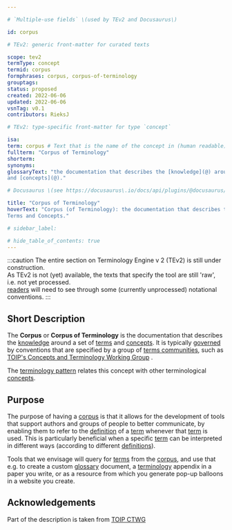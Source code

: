 ```yaml
---

# `Multiple-use fields` \(used by TEv2 and Docusaurus\)

id: corpus

# TEv2: generic front-matter for curated texts

scope: tev2
termType: concept
termid: corpus
formphrases: corpus, corpus-of-terminology
grouptags:
status: proposed
created: 2022-06-06
updated: 2022-06-06
vsnTag: v0.1
contributors: RieksJ

# TEv2: type-specific front-matter for type `concept`

isa:
term: corpus # Text that is the name of the concept in (human readable) texts.
fullterm: "Corpus of Terminology"
shorterm:
synonyms:
glossaryText: "the documentation that describes the [knowledge](@) around a set of [terms](@)
and [concepts](@)."

# Docusaurus \(see https://docusaurus\.io/docs/api/plugins/@docusaurus/plugin-content-docs#markdown-front-matter\):

title: "Corpus of Terminology"
hoverText: "Corpus (of Terminology): the documentation that describes the Knowledge around a set of
Terms and Concepts."

# sidebar_label:

# hide_table_of_contents: true
---
```


:::caution
The entire section on Terminology Engine v 2 (TEv2) is still under construction.<br/>
As TEv2 is not (yet) available, the texts that specify the tool are still 'raw', i.e. not yet
processed.<br/>[readers](@) will need to see through some (currently unprocessed) notational
conventions.
:::

## Short Description

The **Corpus** or **Corpus of Terminology** is the documentation that describes the [knowledge](@)
around a set of [terms](@) and [concepts](@). It is typically [governed](@) by conventions that are
specified by a group of [terms communities](@), such
as [TOIP's Concepts and Terminology Working Group](https://wiki.trustoverip.org/pages/viewpage.action?pageId=65700)
.

The [terminology pattern](pattern-terminology@) relates this concept with other
terminological [concepts](@).

## Purpose

The purpose of having a [corpus](@) is that it allows for the development of tools that support
authors and groups of people to better communicate, by enabling them to refer to the [definition](@)
of a [term](@) whenever that [term](@) is used. This is particularly beneficial when a
specific [term](@) can be interpreted in different ways (according to different [definitions](@)).

Tools that we envisage will query for [terms](@) from the [corpus](@), and use that e.g. to create a
custom [glossary](@) document, a [terminology](@) appendix in a paper you write, or as a resource
from which you generate pop-up balloons in a website you create.

## Acknowledgements

Part of the description is taken from [TOIP CTWG](https://github.com/trustoverip/ctwg/wiki//corpus)